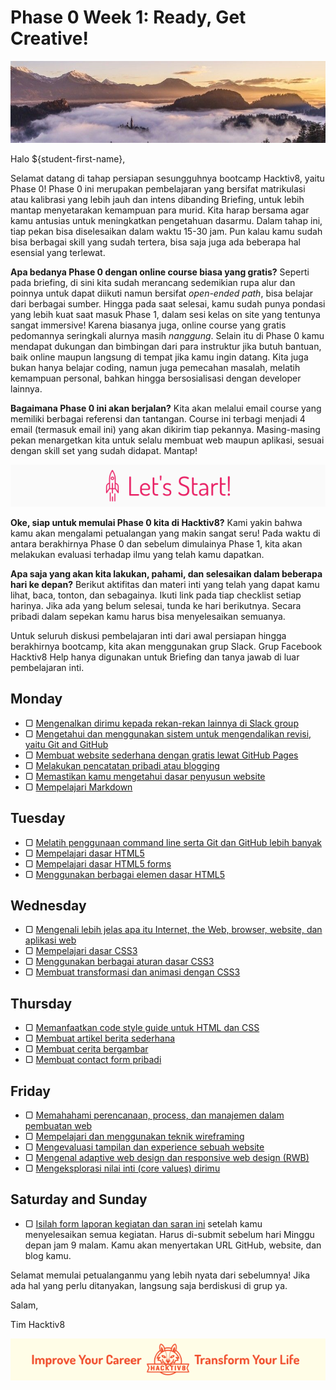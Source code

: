 # Phase 0 Week 1: Ready, Get Creative!

![Header](assets/header-w1.jpg)

Halo ${student-first-name},

Selamat datang di tahap persiapan sesungguhnya bootcamp Hacktiv8, yaitu Phase 0! Phase 0 ini merupakan pembelajaran yang bersifat matrikulasi atau kalibrasi yang lebih jauh dan intens dibanding Briefing, untuk lebih mantap menyetarakan kemampuan para murid. Kita harap bersama agar kamu antusias untuk meningkatkan pengetahuan dasarmu. Dalam tahap ini, tiap pekan bisa diselesaikan dalam waktu 15-30 jam. Pun kalau kamu sudah bisa berbagai skill yang sudah tertera, bisa saja juga ada beberapa hal esensial yang terlewat.

**Apa bedanya Phase 0 dengan online course biasa yang gratis?** Seperti pada briefing, di sini kita sudah merancang sedemikian rupa alur dan poinnya untuk dapat diikuti namun bersifat _open-ended path_, bisa belajar dari berbagai sumber. Hingga pada saat selesai, kamu sudah punya pondasi yang lebih kuat saat masuk Phase 1, dalam sesi kelas on site yang tentunya sangat immersive! Karena biasanya juga, online course yang gratis pedomannya seringkali alurnya masih  _nanggung_. Selain itu di Phase 0 kamu mendapat dukungan dan bimbingan dari para instruktur jika butuh bantuan, baik online maupun langsung di tempat jika kamu ingin datang. Kita juga bukan hanya belajar coding, namun juga pemecahan masalah, melatih kemampuan personal, bahkan hingga bersosialisasi dengan developer lainnya.

**Bagaimana Phase 0 ini akan berjalan?** Kita akan melalui email course yang memiliki berbagai referensi dan tantangan. Course ini terbagi menjadi 4 email (termasuk email ini) yang akan dikirim tiap pekannya. Masing-masing pekan menargetkan kita untuk selalu membuat web maupun aplikasi, sesuai dengan skill set yang sudah didapat. Mantap!

![Let's start!](assets/start.png)

**Oke, siap untuk memulai Phase 0 kita di Hacktiv8?** Kami yakin bahwa kamu akan mengalami petualangan yang makin sangat seru! Pada waktu di antara berakhirnya Phase 0 dan sebelum dimulainya Phase 1, kita akan melakukan evaluasi terhadap ilmu yang telah kamu dapatkan.

**Apa saja yang akan kita lakukan, pahami, dan selesaikan dalam beberapa hari ke depan?** Berikut aktifitas dan materi inti yang telah yang dapat kamu lihat, baca, tonton, dan sebagainya. Ikuti link pada tiap checklist setiap harinya. Jika ada yang belum selesai, tunda ke hari berikutnya. Secara pribadi dalam sepekan kamu harus bisa menyelesaikan semuanya.

Untuk seluruh diskusi pembelajaran inti dari awal persiapan hingga berakhirnya bootcamp, kita akan menggunakan grup Slack. Grup Facebook Hacktiv8 Help hanya digunakan untuk Briefing dan tanya jawab di luar pembelajaran inti.

## Monday

- ▢ [Mengenalkan dirimu kepada rekan-rekan lainnya di Slack group](modules/introduce-yourself.md)
- ▢ [Mengetahui dan menggunakan sistem untuk mengendalikan revisi, yaitu Git and GitHub](modules/git-github-basics.md)
- ▢ [Membuat website sederhana dengan gratis lewat GitHub Pages](modules/github-pages.md)
- ▢ [Melakukan pencatatan pribadi atau blogging](modules/blogging.md)
- ▢ [Memastikan kamu mengetahui dasar penyusun website](modules/website.md)
- ▢ [Mempelajari Markdown](modules/markdown.md)

## Tuesday

- ▢ [Melatih penggunaan command line serta Git dan GitHub lebih banyak](modules/cli-git-github-practice.md)
- ▢ [Mempelajari dasar HTML5](modules/html5-basics.md)
- ▢ [Mempelajari dasar HTML5 forms](modules/html5-forms-basics.md)
- ▢ [Menggunakan berbagai elemen dasar HTML5](modules/html5-elements.md)

## Wednesday

- ▢ [Mengenali lebih jelas apa itu Internet, the Web, browser, website, dan aplikasi web](modules/internet-web.md)
- ▢ [Mempelajari dasar CSS3](modules/css3-basics.md)
- ▢ [Menggunakan berbagai aturan dasar CSS3](modules/css3-rules.md)
- ▢ [Membuat transformasi dan animasi dengan CSS3](modules/css3-advanced.md)

## Thursday

- ▢ [Memanfaatkan code style guide untuk HTML dan CSS](modules/html-css-code-style.md)
- ▢ [Membuat artikel berita sederhana](modules/news-article.md)
- ▢ [Membuat cerita bergambar](modules/story-with-images.md)
- ▢ [Membuat contact form pribadi](modules/contact-form.md)

## Friday

- ▢ [Memahahami perencanaan, process, dan manajemen dalam pembuatan web](modules/web-dev-process.md)
- ▢ [Mempelajari dan menggunakan teknik wireframing](modules/wireframing.md)
- ▢ [Mengevaluasi tampilan dan experience sebuah website](modules/website-evaluation.md)
- ▢ [Mengenal adaptive web design dan responsive web design (RWB)](modules/web-design.md)
- ▢ [Mengeksplorasi nilai inti (core values) dirimu](modules/core-values.md)

## Saturday and Sunday

- ▢ [Isilah form laporan kegiatan dan saran ini](http://bit.ly/hacktiv8-report-p0w1) setelah kamu menyelesaikan semua kegiatan. Harus di-submit sebelum hari Minggu depan jam 9 malam. Kamu akan menyertakan URL GitHub, website, dan blog kamu.

Selamat memulai petualanganmu yang lebih nyata dari sebelumnya! Jika ada hal yang perlu ditanyakan, langsung saja berdiskusi di grup ya.

Salam,

Tim Hacktiv8

![Hacktiv8 Banner](assets/banner.png)
